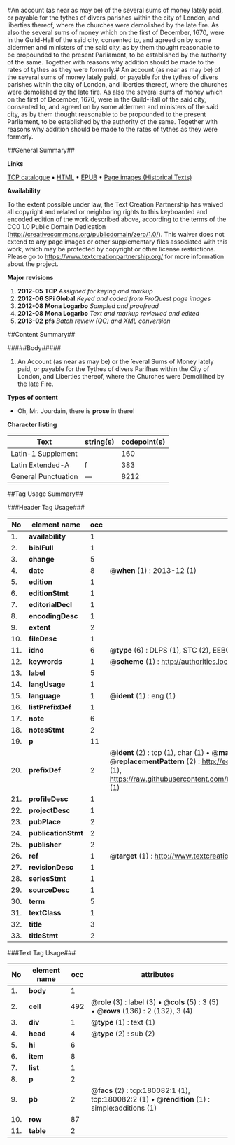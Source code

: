#An account (as near as may be) of the several sums of money lately paid, or payable for the tythes of divers parishes within the city of London, and liberties thereof, where the churches were demolished by the late fire. As also the several sums of money which on the first of December, 1670, were in the Guild-Hall of the said city, consented to, and agreed on by some aldermen and ministers of the said city, as by them thought reasonable to be propounded to the present Parliament, to be established by the authority of the same. Together with reasons why addition should be made to the rates of tythes as they were formerly.#
An account (as near as may be) of the several sums of money lately paid, or payable for the tythes of divers parishes within the city of London, and liberties thereof, where the churches were demolished by the late fire. As also the several sums of money which on the first of December, 1670, were in the Guild-Hall of the said city, consented to, and agreed on by some aldermen and ministers of the said city, as by them thought reasonable to be propounded to the present Parliament, to be established by the authority of the same. Together with reasons why addition should be made to the rates of tythes as they were formerly.

##General Summary##

**Links**

[TCP catalogue](http://www.ota.ox.ac.uk/tcp/)  • 
[HTML](http://tei.it.ox.ac.uk/tcp/Texts-HTML/free/B01/B01316.html)  • 
[EPUB](http://tei.it.ox.ac.uk/tcp/Texts-EPUB/free/B01/B01316.epub) • 
[Page images (Historical Texts)](https://historicaltexts.jisc.ac.uk/eebo-53981436e)

**Availability**

To the extent possible under law, the Text Creation Partnership has waived all copyright and related or neighboring rights to this keyboarded and encoded edition of the work described above, according to the terms of the CC0 1.0 Public Domain Dedication (http://creativecommons.org/publicdomain/zero/1.0/). This waiver does not extend to any page images or other supplementary files associated with this work, which may be protected by copyright or other license restrictions. Please go to https://www.textcreationpartnership.org/ for more information about the project.

**Major revisions**

1. __2012-05__ __TCP__ *Assigned for keying and markup*
1. __2012-06__ __SPi Global__ *Keyed and coded from ProQuest page images*
1. __2012-08__ __Mona Logarbo__ *Sampled and proofread*
1. __2012-08__ __Mona Logarbo__ *Text and markup reviewed and edited*
1. __2013-02__ __pfs__ *Batch review (QC) and XML conversion*

##Content Summary##

#####Body#####

1. An Account (as near as may be) or the ſeveral Sums of Money lately paid, or payable for the Tythes of divers Pariſhes within the City of London, and Liberties thereof, where the Churches were Demoliſhed by the late Fire.

**Types of content**

  * Oh, Mr. Jourdain, there is **prose** in there!

**Character listing**


|Text|string(s)|codepoint(s)|
|---|---|---|
|Latin-1 Supplement| |160|
|Latin Extended-A|ſ|383|
|General Punctuation|—|8212|

##Tag Usage Summary##

###Header Tag Usage###

|No|element name|occ|attributes|
|---|---|---|---|
|1.|__availability__|1||
|2.|__biblFull__|1||
|3.|__change__|5||
|4.|__date__|8| @__when__ (1) : 2013-12 (1)|
|5.|__edition__|1||
|6.|__editionStmt__|1||
|7.|__editorialDecl__|1||
|8.|__encodingDesc__|1||
|9.|__extent__|2||
|10.|__fileDesc__|1||
|11.|__idno__|6| @__type__ (6) : DLPS (1), STC (2), EEBO-CITATION (1), OCLC (1), VID (1)|
|12.|__keywords__|1| @__scheme__ (1) : http://authorities.loc.gov/ (1)|
|13.|__label__|5||
|14.|__langUsage__|1||
|15.|__language__|1| @__ident__ (1) : eng (1)|
|16.|__listPrefixDef__|1||
|17.|__note__|6||
|18.|__notesStmt__|2||
|19.|__p__|11||
|20.|__prefixDef__|2| @__ident__ (2) : tcp (1), char (1)  •  @__matchPattern__ (2) : ([0-9\-]+):([0-9IVX]+) (1), (.+) (1)  •  @__replacementPattern__ (2) : http://eebo.chadwyck.com/downloadtiff?vid=$1&page=$2 (1), https://raw.githubusercontent.com/textcreationpartnership/Texts/master/tcpchars.xml#$1 (1)|
|21.|__profileDesc__|1||
|22.|__projectDesc__|1||
|23.|__pubPlace__|2||
|24.|__publicationStmt__|2||
|25.|__publisher__|2||
|26.|__ref__|1| @__target__ (1) : http://www.textcreationpartnership.org/docs/. (1)|
|27.|__revisionDesc__|1||
|28.|__seriesStmt__|1||
|29.|__sourceDesc__|1||
|30.|__term__|5||
|31.|__textClass__|1||
|32.|__title__|3||
|33.|__titleStmt__|2||


###Text Tag Usage###

|No|element name|occ|attributes|
|---|---|---|---|
|1.|__body__|1||
|2.|__cell__|492| @__role__ (3) : label (3)  •  @__cols__ (5) : 3 (5)  •  @__rows__ (136) : 2 (132), 3 (4)|
|3.|__div__|1| @__type__ (1) : text (1)|
|4.|__head__|4| @__type__ (2) : sub (2)|
|5.|__hi__|6||
|6.|__item__|8||
|7.|__list__|1||
|8.|__p__|2||
|9.|__pb__|2| @__facs__ (2) : tcp:180082:1 (1), tcp:180082:2 (1)  •  @__rendition__ (1) : simple:additions (1)|
|10.|__row__|87||
|11.|__table__|2||
